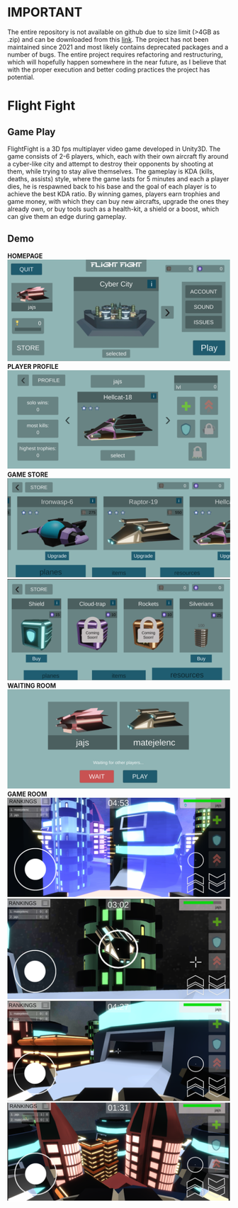 # IMPORTANT
The entire repository is not available on github due to size limit (>4GB as .zip) and can be downloaded from this [link](). The project has not been maintained since 2021 and most likely contains deprecated packages and a number of bugs. The entire project requires refactoring and restructuring, which will hopefully happen somewhere in the near future, as I believe that with the proper execution and better coding practices the project has potential.

# Flight Fight
## Game Play
FlightFight is a 3D fps multiplayer video game developed in Unity3D. The game consists of 2-6 players, which, each with their own aircraft fly around a cyber-like city and attempt to destroy their opponents by shooting at them, while trying to stay alive themselves. The gameplay is KDA (kills, deaths, assists) style, where the game lasts for 5 minutes and each a player dies, he is respawned back to his base and the goal of each player is to achieve the best KDA ratio. By winning games, players earn trophies and game money, with which they can buy new aircrafts, upgrade the ones they already own, or buy tools such as a health-kit, a shield or a boost, which can give them an edge during gameplay. 

## Demo
**HOMEPAGE**
![Homepage](./images/homepage.png)
**PLAYER PROFILE**
![Profile](./images/profile.png)
**GAME STORE**
![Store](./images/store1.png)
![Store](./images/store2.png)
**WAITING ROOM**
![Waiting Room](./images/waiting_room.png)
**GAME ROOM**
![Game Room](./images/game_room1.png)
![Game Room](./images/game_room2.png)
![Game Room](./images/game_room3.png)
![Game Room](./images/game_room4.png)
